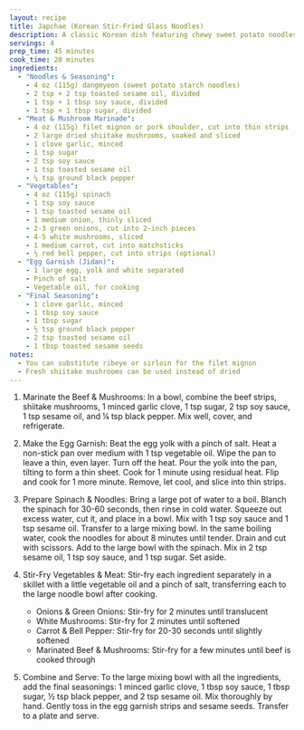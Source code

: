 ```yaml
---
layout: recipe
title: Japchae (Korean Stir-Fried Glass Noodles)
description: A classic Korean dish featuring chewy sweet potato noodles, tender beef, and colorful vegetables, all tossed in a savory-sweet sesame sauce
servings: 4
prep_time: 45 minutes
cook_time: 20 minutes
ingredients:
  - "Noodles & Seasoning":
    - 4 oz (115g) dangmyeon (sweet potato starch noodles)
    - 2 tsp + 2 tsp toasted sesame oil, divided
    - 1 tsp + 1 tbsp soy sauce, divided
    - 1 tsp + 1 tbsp sugar, divided
  - "Meat & Mushroom Marinade":
    - 4 oz (115g) filet mignon or pork shoulder, cut into thin strips
    - 2 large dried shiitake mushrooms, soaked and sliced
    - 1 clove garlic, minced
    - 1 tsp sugar
    - 2 tsp soy sauce
    - 1 tsp toasted sesame oil
    - ¼ tsp ground black pepper
  - "Vegetables":
    - 4 oz (115g) spinach
    - 1 tsp soy sauce
    - 1 tsp toasted sesame oil
    - 1 medium onion, thinly sliced
    - 2-3 green onions, cut into 2-inch pieces
    - 4-5 white mushrooms, sliced
    - 1 medium carrot, cut into matchsticks
    - ½ red bell pepper, cut into strips (optional)
  - "Egg Garnish (Jidan)":
    - 1 large egg, yolk and white separated
    - Pinch of salt
    - Vegetable oil, for cooking
  - "Final Seasoning":
    - 1 clove garlic, minced
    - 1 tbsp soy sauce
    - 1 tbsp sugar
    - ½ tsp ground black pepper
    - 2 tsp toasted sesame oil
    - 1 tbsp toasted sesame seeds
notes:
  - You can substitute ribeye or sirloin for the filet mignon
  - Fresh shiitake mushrooms can be used instead of dried
---
```


1. Marinate the Beef & Mushrooms: In a bowl, combine the beef strips, shiitake mushrooms, 1 minced garlic clove, 1 tsp sugar, 2 tsp soy sauce, 1 tsp sesame oil, and ¼ tsp black pepper. Mix well, cover, and refrigerate.

2. Make the Egg Garnish: Beat the egg yolk with a pinch of salt. Heat a non-stick pan over medium with 1 tsp vegetable oil. Wipe the pan to leave a thin, even layer. Turn off the heat. Pour the yolk into the pan, tilting to form a thin sheet. Cook for 1 minute using residual heat. Flip and cook for 1 more minute. Remove, let cool, and slice into thin strips.

3. Prepare Spinach & Noodles: Bring a large pot of water to a boil. Blanch the spinach for 30-60 seconds, then rinse in cold water. Squeeze out excess water, cut it, and place in a bowl. Mix with 1 tsp soy sauce and 1 tsp sesame oil. Transfer to a large mixing bowl. In the same boiling water, cook the noodles for about 8 minutes until tender. Drain and cut with scissors. Add to the large bowl with the spinach. Mix in 2 tsp sesame oil, 1 tsp soy sauce, and 1 tsp sugar. Set aside.

4. Stir-Fry Vegetables & Meat: Stir-fry each ingredient separately in a skillet with a little vegetable oil and a pinch of salt, transferring each to the large noodle bowl after cooking.
   - Onions & Green Onions: Stir-fry for 2 minutes until translucent
   - White Mushrooms: Stir-fry for 2 minutes until softened
   - Carrot & Bell Pepper: Stir-fry for 20-30 seconds until slightly softened
   - Marinated Beef & Mushrooms: Stir-fry for a few minutes until beef is cooked through

5. Combine and Serve: To the large mixing bowl with all the ingredients, add the final seasonings: 1 minced garlic clove, 1 tbsp soy sauce, 1 tbsp sugar, ½ tsp black pepper, and 2 tsp sesame oil. Mix thoroughly by hand. Gently toss in the egg garnish strips and sesame seeds. Transfer to a plate and serve.
